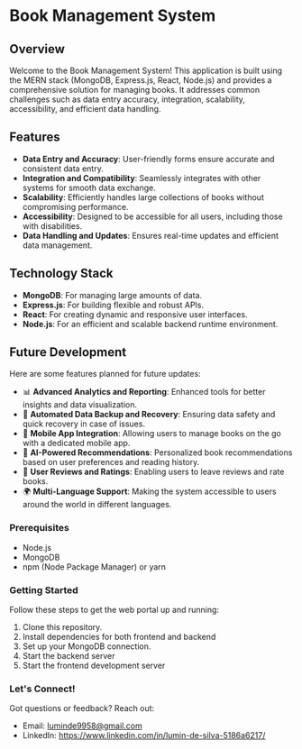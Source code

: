 # Book Management System

## Overview

Welcome to the Book Management System! This application is built using the MERN stack (MongoDB, Express.js, React, Node.js) and provides a comprehensive solution for managing books. It addresses common challenges such as data entry accuracy, integration, scalability, accessibility, and efficient data handling.

## Features

- **Data Entry and Accuracy**: User-friendly forms ensure accurate and consistent data entry.
- **Integration and Compatibility**: Seamlessly integrates with other systems for smooth data exchange.
- **Scalability**: Efficiently handles large collections of books without compromising performance.
- **Accessibility**: Designed to be accessible for all users, including those with disabilities.
- **Data Handling and Updates**: Ensures real-time updates and efficient data management.

## Technology Stack

- **MongoDB**: For managing large amounts of data.
- **Express.js**: For building flexible and robust APIs.
- **React**: For creating dynamic and responsive user interfaces.
- **Node.js**: For an efficient and scalable backend runtime environment.

## Future Development

Here are some features planned for future updates:

- 📊 **Advanced Analytics and Reporting**: Enhanced tools for better insights and data visualization.
- 🔄 **Automated Data Backup and Recovery**: Ensuring data safety and quick recovery in case of issues.
- 📱 **Mobile App Integration**: Allowing users to manage books on the go with a dedicated mobile app.
- 🧠 **AI-Powered Recommendations**: Personalized book recommendations based on user preferences and reading history.
- 💬 **User Reviews and Ratings**: Enabling users to leave reviews and rate books.
- 🌍 **Multi-Language Support**: Making the system accessible to users around the world in different languages.

### Prerequisites

- Node.js
- MongoDB
- npm (Node Package Manager) or yarn

### Getting Started
Follow these steps to get the web portal up and running:
1. Clone this repository.
2. Install dependencies for both frontend and backend
3. Set up your MongoDB connection.
4. Start the backend server
5. Start the frontend development server

### Let's Connect!
Got questions or feedback? Reach out:
- Email: luminde9958@gmail.com
- LinkedIn: https://www.linkedin.com/in/lumin-de-silva-5186a6217/

